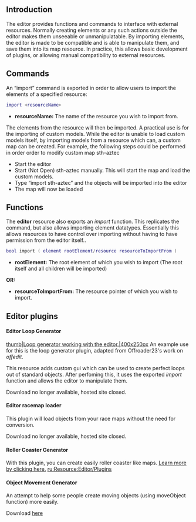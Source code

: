 Introduction
------------

The editor provides functions and commands to interface with external resources. Normally creating elements or any such actions outside the editor makes them unseeable or unmanipulatable. By importing elements, the editor is made to be compatible and is able to manipulate them, and save them into its map resource. In practice, this allows basic development of plugins, or allowing manual compatibility to external resources.

Commands
--------

An “import” command is exported in order to allow users to import the elements of a specified resource:

``` lua
import <resourceName>
```

-   **resourceName:** The name of the resource you wish to import from.

The elements from the resource will then be imported. A practical use is for the importing of custom models. While the editor is unable to load custom models itself, by importing models from a resource which can, a custom map can be created. For example, the following steps could be performed in order order to modify custom map sth-aztec

-   Start the editor
-   Start (Not Open) sth-aztec manually. This will start the map and load the custom models.
-   Type “import sth-aztec” and the objects will be imported into the editor
-   The map will now be loaded

Functions
---------

The **editor** resource also exports an *import* function. This replicates the command, but also allows importing element datatypes. Essentially this allows resources to have control over importing without having to have permission from the editor itself..

``` lua
bool import ( element rootElement/resource resourceToImportFrom )
```

-   **rootElement:** The root element of which you wish to import (The root itself and all children will be imported)

**OR:**

-   **resourceToImportFrom:** The resource pointer of which you wish to import.

Editor plugins
--------------

#### Editor Loop Generator

[thumb|Loop generator working with the editor.|400x250px](/Image:LoopGenerator.jpg.md "wikilink") An example use for this is the loop generator plugin, adapted from Offroader23's work on *offedit*.

This resource adds custom gui which can be used to create perfect loops out of standard objects. After perfoming this, it uses the exported *import* function and allows the editor to manipulate them.

Download no longer available, hosted site closed.

#### Editor racemap loader

This plugin will load objects from your race maps without the need for conversion.

Download no longer available, hosted site closed.

#### Roller Coaster Generator

With this plugin, you can create easily roller coaster like maps. [Learn more by clicking here.](/Roller_Coaster_Generator.md "wikilink") [ru:<Resource:Editor/Plugins>](/ru:Resource:Editor/Plugins.md "wikilink")

#### Object Movement Generator

An attempt to help some people create moving objects (using moveObject function) more easily.

Download [here](http://community.mtasa.com/index.php?p=resources&s=details&id=1224)
